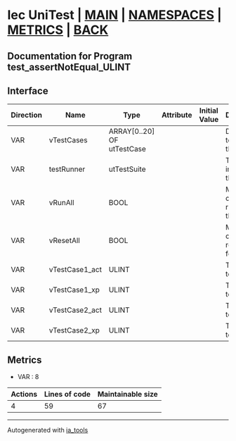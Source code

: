 # Iec UniTest | [MAIN] | [NAMESPACES] | [METRICS] | [BACK]  

## Documentation for Program test_assertNotEqual_ULINT  

## Interface  

| Direction | Name | Type | Attribute | Initial Value | Documentation |
| --------- | ---- | ---- | --------- | ------------- | ------------- |
| VAR | vTestCases | ARRAY[0..20] OF utTestCase |  |  | Definition of all test cases for this POU |  
| VAR | testRunner | utTestSuite |  |  | Test Suite fb instance to run the tests |  
| VAR | vRunAll | BOOL |  |  | Manual command to run all tests for this POU |  
| VAR | vResetAll | BOOL |  |  | Manual command to reset all tests for this POU |  
| VAR | vTestCase1_act | ULINT |  |  | Test data 1 of test case 1 |  
| VAR | vTestCase1_xp | ULINT |  |  | Test data 2 of test case 1 |  
| VAR | vTestCase2_act | ULINT |  |  | Test data 1 of test case 2 |  
| VAR | vTestCase2_xp | ULINT |  |  | Test data 2 of test case 2 |  


## Metrics  

- VAR : 8

| Actions | Lines of code | Maintainable size |
| ------- | ------------- | ----------------- |
| 4 | 59 | 67 |

---
Autogenerated with [ia_tools](https://github.com/tkucic/ia_tools)  

[MAIN]: ../../../../index.md
[NAMESPACES]: ../../nsList.md
[METRICS]: ../../../metrics.md
[BACK]: ../nsMain.md
